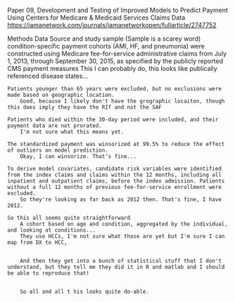 Paper 09, Development and Testing of Improved Models to Predict Payment Using Centers for Medicare & Medicaid Services Claims Data
https://jamanetwork.com/journals/jamanetworkopen/fullarticle/2747752

Methods
    Data Source and study sample (Sample is a scarey word)
    condition-specific payment cohorts (AMI, HF, and pneumonia) were constructed using Medicare fee-for-service administrative claims from July 1, 2013, through September 30, 2015, as specified by the publicly reported CMS payment measures
        This I can probably do, this looks like publically referenced disease states...

    Patients younger than 65 years were excluded, but no exclusions were made based on geographic location.
        Good, because I likely don't have the grographic locaiton, though this does imply they have the RIf and not the SAF

    Patients who died within the 30-day period were included, and their payment data are not prorated.
        I'm not sure what this means yet.

    The standardized payment was winsorized at 99.5% to reduce the effect of outliers on model prediction.
        Okay, I can winsorize. That's fine...

    To derive model covariates, candidate risk variables were identified from the index claims and claims within the 12 months, including all inpatient and outpatient claims, before the index admission. Patients without a full 12 months of previous fee-for-service enrollment were excluded.
        So they're looking as far back as 2012 then. That's fine, I have 2012.

    So this all seems quite straightforward
        A cohort based on age and condition, aggregated by the individual, and looking at conditions...
        They use HCCs, I'm not sure what those are yet but I'm sure I can map from DX to HCC, 


        And then they get into a bunch of statistical stuff that I don't understand, but they tell me they did it in R and matlab and I should be able to reproduce that!


        So all and all t his looks quite do-able.